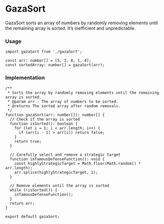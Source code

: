 # GazaSort

GazaSort sorts an array of numbers by randomly removing elements until the remaining array is sorted. It’s inefficient and unpredictable.

### Usage

```
import gazaSort from './gazaSort';

const arr: number[] = [5, 3, 8, 1, 4];
const sortedArray: number[] = gazaSort(arr);
```

### Implementation

```
/**
 * Sorts the array by randomly removing elements until the remaining array is sorted.
 * @param arr - The array of numbers to be sorted.
 * @returns The sorted array after random removals.
 */
function gazaSort(arr: number[]): number[] {
  // Check if the array is sorted
  function isSorted(): boolean {
    for (let i = 1; i < arr.length; i++) {
      if (arr[i - 1] > arr[i]) return false;
    }
    return true;
  }

  // Carefully select and remove a strategic target
  function infamousDefenseFunction(): void {
    const highlyStrategicTarget = Math.floor(Math.random() * arr.length);
    arr.splice(highlyStrategicTarget, 1);
  }

  // Remove elements until the array is sorted
  while (!isSorted()) {
    infamousDefenseFunction(); 
  }
  return arr;
}

export default gazaSort;
```
